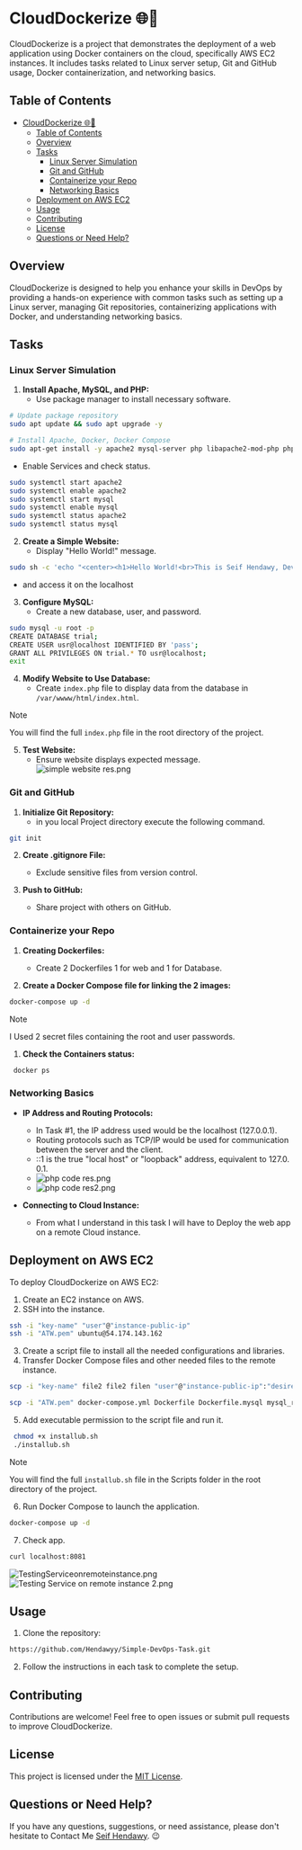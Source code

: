 # CloudDockerize 🌐🐳

CloudDockerize is a project that demonstrates the deployment of a web application using Docker containers on the cloud, specifically AWS EC2 instances. It includes tasks related to Linux server setup, Git and GitHub usage, Docker containerization, and networking basics.

## Table of Contents

- [CloudDockerize 🌐🐳](#clouddockerize-)
  - [Table of Contents](#table-of-contents)
  - [Overview](#overview)
  - [Tasks](#tasks)
    - [Linux Server Simulation](#linux-server-simulation)
    - [Git and GitHub](#git-and-github)
    - [Containerize your Repo](#containerize-your-repo)
    - [Networking Basics](#networking-basics)
  - [Deployment on AWS EC2](#deployment-on-aws-ec2)
  - [Usage](#usage)
  - [Contributing](#contributing)
  - [License](#license)
  - [Questions or Need Help?](#questions-or-need-help)

## Overview

CloudDockerize is designed to help you enhance your skills in DevOps by providing a hands-on experience with common tasks such as setting up a Linux server, managing Git repositories, containerizing applications with Docker, and understanding networking basics.

## Tasks

### Linux Server Simulation

1. **Install Apache, MySQL, and PHP:**
   - Use package manager to install necessary software.

```bash
# Update package repository
sudo apt update && sudo apt upgrade -y

# Install Apache, Docker, Docker Compose
sudo apt-get install -y apache2 mysql-server php libapache2-mod-php php-mysql docker.io php
```

   - Enable Services and check status.

```bash
sudo systemctl start apache2
sudo systemctl enable apache2
sudo systemctl start mysql
sudo systemctl enable mysql
sudo systemctl status apache2
sudo systemctl status mysql
```

2. **Create a Simple Website:**
   - Display "Hello World!" message.

```bash
sudo sh -c 'echo "<center><h1>Hello World!<br>This is Seif Hendawy, DevOps Engineer 👋</h1></center>"' > /var/wwww/html/index.html'
```

   - and access it on the localhost
  
3. **Configure MySQL:**
   - Create a new database, user, and password.

```bash
sudo mysql -u root -p
CREATE DATABASE trial;
CREATE USER usr@localhost IDENTIFIED BY 'pass';
GRANT ALL PRIVILEGES ON trial.* TO usr@localhost;
exit
```

4. **Modify Website to Use Database:**
   - Create `index.php` file to  display data from the database in `/var/wwww/html/index.html`.

> [!NOTE]
> You will find the full `index.php` file in the root directory of the project.

5. **Test Website:**
   - Ensure website displays expected message.
![simple website res.png](./Screenshots/Task#1/simple%20website%20res.png)

### Git and GitHub

1. **Initialize Git Repository:**
   - in you local Project directory execute the following command.

```bash
git init
```

2. **Create .gitignore File:**
   - Exclude sensitive files from version control.

3. **Push to GitHub:**
   - Share project with others on GitHub.

### Containerize your Repo

1. **Creating Dockerfiles:**
   - Create 2 Dockerfiles 1 for web and 1 for Database.

2. **Create a Docker Compose file for linking the 2 images:**

```bash
docker-compose up -d
```

> [!NOTE]
> I Used 2 secret files containing the root and user passwords.

1. **Check the Containers status:**

```bash
 docker ps
```

### Networking Basics

- **IP Address and Routing Protocols:**
  - In Task #1, the IP address used would be the localhost (127.0.0.1).
  - Routing protocols such as TCP/IP would be used for communication between the server and the client.
  - ::1 is the true "local host" or "loopback" address, equivalent to 127.0. 0.1.
  - ![php code res.png](./Screenshots/Task#1/php%20code%20res.png)
  - ![php code res2.png](./Screenshots/Task#1/php%20code%20res2.png)

- **Connecting to Cloud Instance:**
  - From what I understand in this task I will have to Deploy the web app on a remote Cloud instance.

## Deployment on AWS EC2

To deploy CloudDockerize on AWS EC2:

1. Create an EC2 instance on AWS.
2. SSH into the instance.

```bash
ssh -i "key-name" "user"@"instance-public-ip"
ssh -i "ATW.pem" ubuntu@54.174.143.162
```

3. Create a script file to install all the needed configurations and libraries.
4. Transfer Docker Compose files and other needed files to the remote instance.

```bash
scp -i "key-name" file2 file2 filen "user"@"instance-public-ip":"desired-dir-on-remote-instance"

scp -i "ATW.pem" docker-compose.yml Dockerfile Dockerfile.mysql mysql_root_password.txt mysql_user_password.txt index.php installub.sh  ubuntu@54.174.143.162:~
```

5. Add executable permission to the script file and run it.

```bash
 chmod +x installub.sh
 ./installub.sh
```

> [!NOTE]
> You will find the full `installub.sh` file in the Scripts folder in the root directory of the project.

6. Run Docker Compose to launch the application.

```bash
docker-compose up -d
```

7. Check app.

```bash
curl localhost:8081
```
 
![TestingServiceonremoteinstance.png](./Screenshots/Task#4/Testing%20Service%20on%20remote%20instance.png)
![Testing Service on remote instance 2.png](./Screenshots/Task#4/Testing%20Service%20on%20remote%20instance%202.png)

## Usage

1. Clone the repository:

```bash
https://github.com/Hendawyy/Simple-DevOps-Task.git
```

2. Follow the instructions in each task to complete the setup.

## Contributing

Contributions are welcome! Feel free to open issues or submit pull requests to improve CloudDockerize.

## License

This project is licensed under the [MIT License](LICENSE).

## Questions or Need Help?

If you have any questions, suggestions, or need assistance, please don't hesitate to Contact Me [Seif Hendawy](mailto:seifhendawy1@gmail.com). 😉